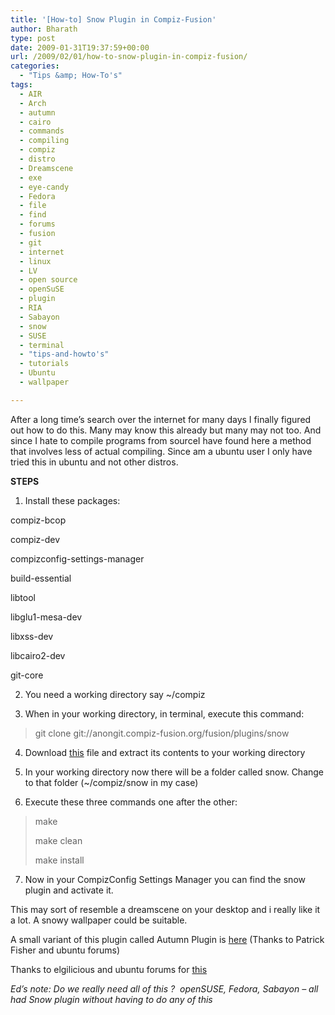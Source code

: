 ```yaml
---
title: '[How-to] Snow Plugin in Compiz-Fusion'
author: Bharath
type: post
date: 2009-01-31T19:37:59+00:00
url: /2009/02/01/how-to-snow-plugin-in-compiz-fusion/
categories:
  - "Tips &amp; How-To's"
tags:
  - AIR
  - Arch
  - autumn
  - cairo
  - commands
  - compiling
  - compiz
  - distro
  - Dreamscene
  - exe
  - eye-candy
  - Fedora
  - file
  - find
  - forums
  - fusion
  - git
  - internet
  - linux
  - LV
  - open source
  - openSuSE
  - plugin
  - RIA
  - Sabayon
  - snow
  - SUSE
  - terminal
  - "tips-and-howto's"
  - tutorials
  - Ubuntu
  - wallpaper

---
```

After a long time&#8217;s search over the internet for many days I finally figured out how to do this. Many may know this already but many may not too. And since I hate to compile programs from sourceI have found here a method that involves less of actual compiling. Since am a ubuntu user I only have tried this in ubuntu and not other distros.

**STEPS**

1. Install these packages:

compiz-bcop

compiz-dev

compizconfig-settings-manager

build-essential

libtool

libglu1-mesa-dev

libxss-dev

libcairo2-dev

git-core

2. You need a working directory say ~/compiz

3. When in your working directory, in terminal, execute this command:

> git clone git://anongit.compiz-fusion.org/fusion/plugins/snow

4. Download [this][1] file and extract its contents to your working directory

5. In your working directory now there will be a folder called snow. Change to that folder (~/compiz/snow in my case)

6. Execute these three commands one after the other:

> make
> 
> make clean
> 
> make install

7. Now in your CompizConfig Settings Manager you can find the snow plugin and activate it.

This may sort of resemble a dreamscene on your desktop and i really like it a lot. A snowy wallpaper could be suitable.

A small variant of this plugin called Autumn Plugin is [here][2] (Thanks to Patrick Fisher and ubuntu forums)

Thanks to elgilicious and ubuntu forums for [this][3]

_Ed&#8217;s note: Do we really need all of this ?  openSUSE, Fedora, Sabayon &#8211; all had Snow plugin without having to do any of this_

 [1]: http://oreaus.googlepages.com/snow.tar
 [2]: http://ubuntuforums.org/showthread.php?p=3792520
 [3]: http://ubuntuforums.org/showthread.php?t=768804